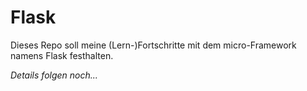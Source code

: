 # Flask

Dieses Repo soll meine (Lern-)Fortschritte mit dem micro-Framework namens Flask festhalten.

*Details folgen noch...*